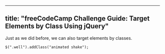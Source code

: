 
---
title: "freeCodeCamp Challenge Guide: Target Elements by Class Using jQuery"
---

Just as we did before, we can also target elements by classes.

    $(".well").addClass("animated shake");
